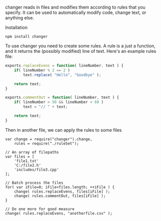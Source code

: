 changer reads in files and modifies them according to rules that you specify. It can be used to automatically modify code, change text, or anything else.

Installation
```
npm install changer
```

To use changer you need to create some rules. A rule is a just a function, and it returns the (possibly modified) line of text. Here's an example rules file:

```JavaScript
exports.replaceEvens = function( lineNumber, text ) {
	if( lineNumber % 2 == 2 )
		text.replace( "Hello", "Goodbye" );

	return text;
}

exports.commentOut = function( lineNumber, text ) {
	if( lineNumber > 50 && lineNumber < 60 )
		text = "// " + text;

	return text;
}
```

Then in another file, we can apply the rules to some files

```JavaScripte
var change = require("changer").change,
	rules = require("./ruleSet");

// An array of filepaths
var files = [
	'file1.txt'
	'C:/file2.h'
	'includes/file3.cpp'
];

// Batch process the files
for( var iFile=0; iFile<files.length; ++iFile ) {
	change( rules.replaceEvens, files[iFile] );
	change( rules.commentOut, files[iFile] );
}

// Do one more for good measure
change( rules.replaceEvens, "anotherfile.csv" );
```
